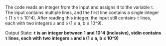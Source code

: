 The code reads an integer from the input and assigns it to the variable `t`. The input contains multiple lines, and the first line contains a single integer `t` (1 ≤ t ≤ 10^4). After reading this integer, the input still contains `t` lines, each with two integers `a` and `b` (1 ≤ a, b ≤ 10^9).

Output State: **`t` is an integer between 1 and 10^4 (inclusive), stdin contains `t` lines, each with two integers `a` and `b` (1 ≤ a, b ≤ 10^9)**